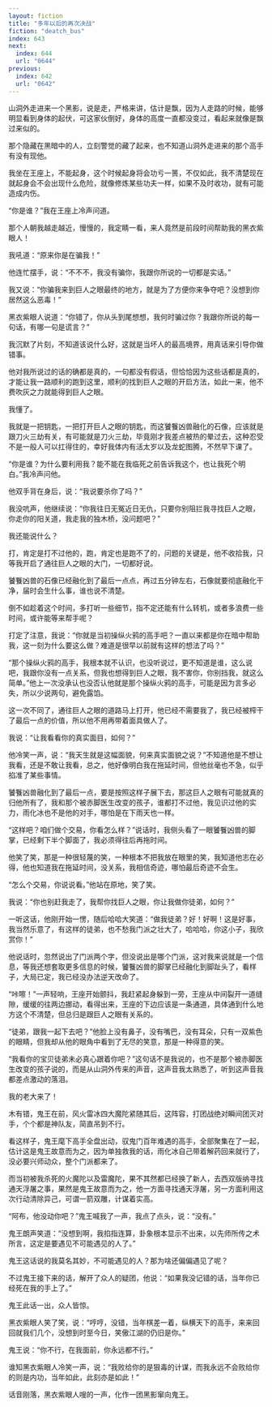 ```yaml
---
layout: fiction
title: "多年以后的再次决战"
fiction: "deatch_bus"
index: 643
next:
  index: 644
  url: "0644"
previous:
  index: 642
  url: "0642"
---
```

山洞外走进来一个黑影，说是走，严格来讲，估计是飘，因为人走路的时候，能够明显看到身体的起伏，可这家伙倒好，身体的高度一直都没变过，看起来就像是飘过来似的。

那个隐藏在黑暗中的人，立刻警觉的藏了起来，也不知道山洞外走进来的那个高手有没有现他。

我坐在王座上，不能起身，这个时候起身将会功亏一篑，不仅如此，我不清楚现在就起身会不会出现什么危险，就像修炼某些功夫一样，如果不及时收功，就有可能造成内伤。

“你是谁？”我在王座上冷声问道。

那个人朝我越走越近，慢慢的，我定睛一看，来人竟然是前段时间帮助我的黑衣紫眼人！

我吼道：“原来你是在骗我！”

他连忙摆手，说：“不不不，我没有骗你，我跟你所说的一切都是实话。”

我又说：“你骗我来到巨人之眼最终的地方，就是为了方便你来争夺吧？没想到你居然这么恶毒！”

黑衣紫眼人说道：“你错了，你从头到尾想想，我何时骗过你？我跟你所说的每一句话，有哪一句是谎言？”

我沉默了片刻，不知道该说什么好，这就是当坏人的最高境界，用真话来引导你做错事。

他对我所说过的话的确都是真的，一句都没有假话，但恰恰因为这些话都是真的，才能让我一路顺利的跑到这里，顺利的找到巨人之眼的开启方法，如此一来，他不费吹灰之力就能得到巨人之眼。

我懂了。

我就是一把钥匙，一把打开巨人之眼的钥匙，而这饕餮凶兽融化的石像，应该就是跟刀火三劫有关，有可能就是刀火三劫，毕竟刚才我差点被热的晕过去，这种忍受不是一般人可以扛得住的，幸好我体内有活太岁以及龙蛇图腾，不然早下课了。

“你是谁？为什么要利用我？能不能在我临死之前告诉我这个，也让我死个明白。”我冷声问他。

他双手背在身后，说：“我说要杀你了吗？”

我没吭声，他继续说：“你我往日无冤近日无仇，只要你别阻拦我寻找巨人之眼，你走你的阳关道，我走我的独木桥，没问题吧？”

我还能说什么？

打，肯定是打不过他的，跑，肯定也是跑不了的，问题的关键是，他不收拾我，只等我开启了通往巨人之眼的大门，一切都好说。

饕餮凶兽的石像已经融化到了最后一点点，再过五分钟左右，石像就要彻底融化干净，届时会生什么事，谁也说不清楚。

倒不如趁着这个时间，多打听一些细节，指不定还能有什么转机，或者多浪费一些时间，或许能等来帮手呢？

打定了注意，我说：“你就是当初操纵火鸦的高手吧？一直以来都是你在暗中帮助我，这一刻为什么要这么做？难道是很早以前就有这样的想法了吗？”

“那个操纵火鸦的高手，我根本就不认识，也没听说过，更不知道是谁，这么说吧，我跟你没有一点关系，但我也想得到巨人之眼，我不害你，你别挡我，就这么简单。”他上一次没承认也没否认他就是那个操纵火鸦的高手，可能是因为言多必失，所以少说两句，避免露馅。

这一次不同了，通往巨人之眼的道路马上打开，他已经不需要我了，我已经被榨干了最后一点的价值，所以他不用再带着面具做人了。

我说：“让我看看你的真实面目，如何？”

他冷笑一声，说：“我天生就是这幅面貌，何来真实面貌之说？”不知道他是不想让我看，还是不敢让我看，总之，他好像明白我在拖延时间，但他丝毫也不急，似乎掐准了某些事情。

饕餮凶兽融化到了最后一点，要是按照这样子展下去，那这巨人之眼有可能就真的归他所有了，我和那个被赤脚医生改变的孩子，谁都打不过他，我见识过他的实力，雨化冰也不是他的对手，哪怕是在下雨天也一样。

“这样吧？咱们做个交易，你看怎么样？”说话时，我侧头看了一眼饕餮凶兽的脚掌，已经剩下半个脚面了，我必须得往后再拖时间。

他笑了笑，那是一种很轻蔑的笑，一种根本不把我放在眼里的笑，我知道他志在必得，他也知道我在拖延时间，没关系，我相信奇迹，哪怕最后奇迹不会生。

“怎么个交易，你说说看。”他站在原地，笑了笑。

我说：“你也别赶我走了，我帮你找巨人之眼，你让我做你徒弟，如何？”

一听这话，他刚开始一愣，随后哈哈大笑道：“做我徒弟？好！好啊！这是好事，我当然乐意了，有这样的徒弟，也不愁我门派之壮大了，哈哈哈，你这小子，我欣赏你！”

他说话时，忽然说出了门派两个字，但没说出是哪个门派，这对我来说就是一个信息，等我还想套取更多信息的时候，饕餮凶兽的脚掌已经融化到脚趾头了，看样子，大局已定，我已经没办法逆天改命了。

“咔嚓！”一声轻响，王座开始颤抖，我赶紧起身躲到一旁，王座从中间裂开一道缝隙，缓缓的往两边挪动，看得出来，王座的下边应该是一条通道，具体通到什么地方这个不清楚，但总归是跟巨人之眼有关系的。

“徒弟，跟我一起下去吧？”他脸上没有鼻子，没有嘴巴，没有耳朵，只有一双紫色的眼睛，但我却从他的眼角中看到了无尽的笑意，那是一种得意的笑。

“我看你的宝贝徒弟未必真心跟着你吧？”这句话不是我说的，也不是那个被赤脚医生改变的孩子说的，而是从山洞外传来的声音，这声音我太熟悉了，听到这声音我都差点激动的落泪。

我的老大来了！

木有错，鬼王在前，风火雷冰四大魔陀紧随其后，这阵容，打团战绝对瞬间团灭对手，个个都是神队友，简直吊到不行。

看这样子，鬼王麾下高手全盘出动，驭鬼门百年难遇的高手，全部聚集在了一起，估计这是鬼王故意而为之，因为单独救我的话，雨化冰自己带着解药回来就行了，没必要兴师动众，整个门派都来了。

而当初被我杀死的火魔陀以及雷魔陀，果不其然都已经换了新人，去西双版纳寻找通天浮屠之事，果然是鬼王故意而为之，他一方面寻找通天浮屠，另一方面利用这次行动清除异己，可谓一箭双雕，计谋着实高。

“阿布，他没动你吧？”鬼王喊我了一声，我点了点头，说：“没有。”

鬼王朗声笑道：“没想到啊，我掐指连算，卦象根本显示不出来，以先师所传之术所言，这定是要遇见不可能遇见的人了。”

鬼王这话说的我莫名其妙，不可能遇见的人？那为啥还偏偏遇见了呢？

不过鬼王接下来的话，解开了众人的疑团，他说：“如果我没记错的话，当年你已经死在我的手上了。”

鬼王此话一出，众人皆惊。

黑衣紫眼人笑了笑，说：“哼哼，没错，当年棋差一着，纵横天下的高手，来来回回就我们几个，没想到时至今日，笑傲江湖的仍旧是你。”

鬼王说：“你不行，在我面前，你永远都不行。”

谁知黑衣紫眼人冷笑一声，说：“我败给你的是狠毒的计谋，而我永远不会败给你的则是内功，当年如此，此刻亦是如此！”

话音刚落，黑衣紫眼人嗖的一声，化作一团黑影窜向鬼王。